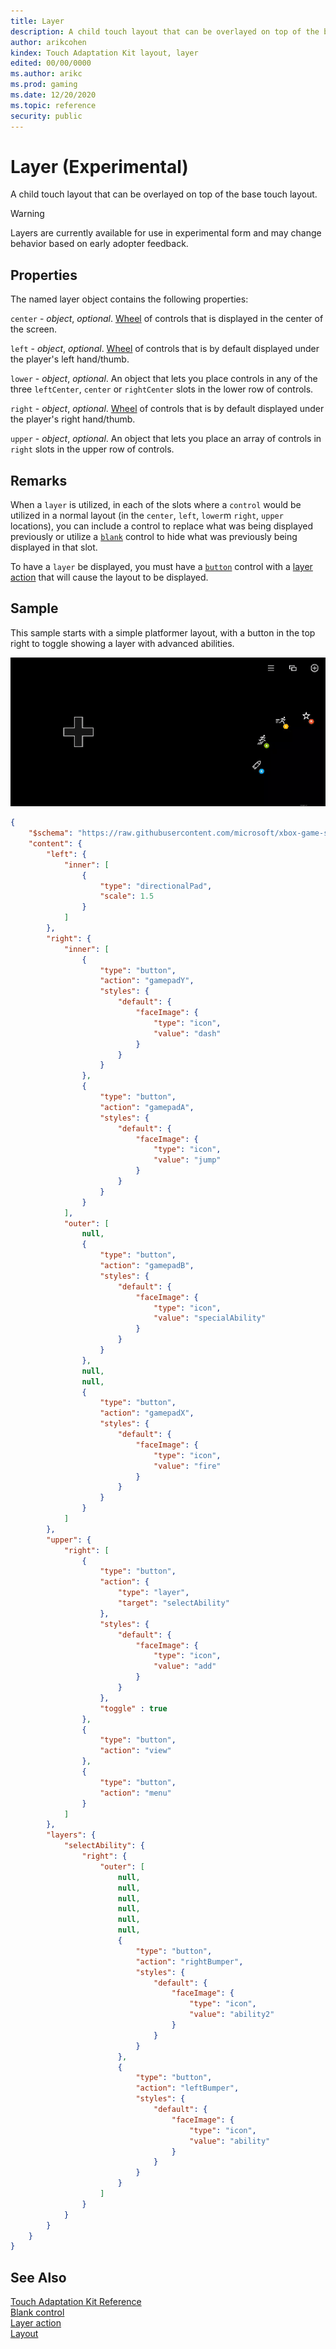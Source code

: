 ```yaml
---
title: Layer
description: A child touch layout that can be overlayed on top of the base touch layout.
author: arikcohen
kindex: Touch Adaptation Kit layout, layer
edited: 00/00/0000
ms.author: arikc
ms.prod: gaming
ms.date: 12/20/2020
ms.topic: reference
security: public
---
```


# Layer (Experimental)

A child touch layout that can be overlayed on top of the base touch layout.

> [!WARNING]
> Layers are currently available for use in experimental form and may change behavior based on early adopter feedback.

## Properties

The named layer object contains the following properties:

`center` - _object_, _optional_. [Wheel](game-streaming-touch-wheel.md) of controls that is displayed in the center of the screen.

`left` - _object_, _optional_. [Wheel](game-streaming-touch-wheel.md) of controls that is by default displayed under the player's left hand/thumb.

`lower` - _object_, _optional_. An object that lets you place controls in any of the three `leftCenter`, `center` or `rightCenter` slots in the lower row of controls.

`right` - _object_, _optional_. [Wheel](game-streaming-touch-wheel.md) of controls that is by default displayed under the player's right hand/thumb.

`upper` - _object_, _optional_. An object that lets you place an array of controls in `right` slots in the upper row of controls.

## Remarks

When a `layer` is utilized, in each of the slots where a `control` would be utilized in a normal layout (in the `center`, `left`, `lower`m `right`, `upper` locations), you can include a control to replace what was being displayed previously or utilize a [`blank`](../controls/game-streaming-touch-blank.md) control to hide what was previously being displayed in that slot.

To have a `layer` be displayed, you must have a [`button`](../controls/game-streaming-touch-button.md) control with a [layer action](game-streaming-touch-layer-action.md) that will cause the layout to be displayed.

## Sample

This sample starts with a simple platformer layout, with a button in the top right to toggle showing a layer with advanced abilities.

![Player interacting with layout and using a layer to expose additional controls](../../../../../../resources/gamecore/secure/images/en-us/game-streaming/touch-control-images/game-streaming-touch-control-images-layer-special-ability.gif)

```JSON
{
    "$schema": "https://raw.githubusercontent.com/microsoft/xbox-game-streaming-tools/master/touch-adaptation-kit/schemas/layout/v3.1/layout.json",
    "content": {
        "left": {
            "inner": [
                {
                    "type": "directionalPad",
                    "scale": 1.5
                }
            ]
        },
        "right": {
            "inner": [
                {
                    "type": "button",
                    "action": "gamepadY",
                    "styles": {
                        "default": {
                            "faceImage": {
                                "type": "icon",
                                "value": "dash"
                            }
                        }
                    }
                },
                {
                    "type": "button",
                    "action": "gamepadA",
                    "styles": {
                        "default": {
                            "faceImage": {
                                "type": "icon",
                                "value": "jump"
                            }
                        }
                    }
                }
            ],
            "outer": [
                null,
                {
                    "type": "button",
                    "action": "gamepadB",
                    "styles": {
                        "default": {
                            "faceImage": {
                                "type": "icon",
                                "value": "specialAbility"
                            }
                        }
                    }
                },
                null,
                null,
                {
                    "type": "button",
                    "action": "gamepadX",
                    "styles": {
                        "default": {
                            "faceImage": {
                                "type": "icon",
                                "value": "fire"
                            }
                        }
                    }
                }
            ]
        },
        "upper": {
            "right": [
                {
                    "type": "button",
                    "action": {
                        "type": "layer",
                        "target": "selectAbility"
                    },
                    "styles": {
                        "default": {
                            "faceImage": {
                                "type": "icon",
                                "value": "add"
                            }
                        }
                    },
                    "toggle" : true
                },
                {
                    "type": "button",
                    "action": "view"
                },
                {
                    "type": "button",
                    "action": "menu"
                }
            ]
        },
        "layers": {
            "selectAbility": {
                "right": {
                    "outer": [
                        null,
                        null,
                        null,
                        null,
                        null,
                        null,
                        {
                            "type": "button",
                            "action": "rightBumper",
                            "styles": {
                                "default": {
                                    "faceImage": {
                                        "type": "icon",
                                        "value": "ability2"
                                    }
                                }
                            }
                        },
                        {
                            "type": "button",
                            "action": "leftBumper",
                            "styles": {
                                "default": {
                                    "faceImage": {
                                        "type": "icon",
                                        "value": "ability"
                                    }
                                }
                            }
                        }
                    ]
                }
            }
        }
    }
}

```

## See Also

[Touch Adaptation Kit Reference](../../../../system/overviews/game-streaming/game-streaming-touch-touch-adaptation-kit-overview.md)  
[Blank control](../controls/game-streaming-touch-blank.md)  
[Layer action](game-streaming-touch-layer-action.md)  
[Layout](game-streaming-touch-layout.md)
